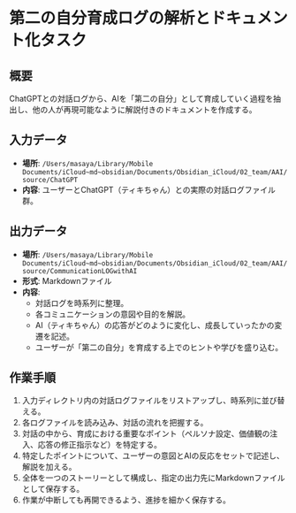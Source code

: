 # 第二の自分育成ログの解析とドキュメント化タスク

## 概要

ChatGPTとの対話ログから、AIを「第二の自分」として育成していく過程を抽出し、他の人が再現可能なように解説付きのドキュメントを作成する。

## 入力データ

-   **場所**: `/Users/masaya/Library/Mobile Documents/iCloud~md~obsidian/Documents/Obsidian_iCloud/02_team/AAI/source/ChatGPT`
-   **内容**: ユーザーとChatGPT（ティキちゃん）との実際の対話ログファイル群。

## 出力データ

-   **場所**: `/Users/masaya/Library/Mobile Documents/iCloud~md~obsidian/Documents/Obsidian_iCloud/02_team/AAI/source/CommunicationLOGwithAI`
-   **形式**: Markdownファイル
-   **内容**:
    -   対話ログを時系列に整理。
    -   各コミュニケーションの意図や目的を解説。
    -   AI（ティキちゃん）の応答がどのように変化し、成長していったかの変遷を記述。
    -   ユーザーが「第二の自分」を育成する上でのヒントや学びを盛り込む。

## 作業手順

1.  入力ディレクトリ内の対話ログファイルをリストアップし、時系列に並び替える。
2.  各ログファイルを読み込み、対話の流れを把握する。
3.  対話の中から、育成における重要なポイント（ペルソナ設定、価値観の注入、応答の修正指示など）を特定する。
4.  特定したポイントについて、ユーザーの意図とAIの反応をセットで記述し、解説を加える。
5.  全体を一つのストーリーとして構成し、指定の出力先にMarkdownファイルとして保存する。
6.  作業が中断しても再開できるよう、進捗を細かく保存する。
